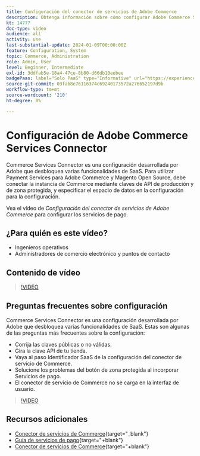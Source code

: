 ```yaml
---
title: Configuración del conector de servicios de Adobe Commerce
description: Obtenga información sobre cómo configurar Adobe Commerce Services Connector para utilizarlo con productos SaaS de Commerce y cómo resolver problemas comunes.
kt: 14777
doc-type: video
audience: all
activity: use
last-substantial-update: 2024-01-09T00:00:00Z
feature: Configuration, System
topic: Commerce, Administration
role: Admin, User
level: Beginner, Intermediate
exl-id: 3ddfab5e-18a4-47ce-8b80-d66db10eebee
badgePaas: label="Solo PaaS" type="Informative" url="https://experienceleague.adobe.com/es/docs/commerce/user-guides/product-solutions" tooltip="Se aplica solo a proyectos de Adobe Commerce en la nube (infraestructura PaaS administrada por Adobe) y a proyectos locales."
source-git-commit: 03fab8e76116374c69240173572a276652197d9b
workflow-type: tm+mt
source-wordcount: '210'
ht-degree: 0%

---
```


# Configuración de Adobe Commerce Services Connector

Commerce Services Connector es una configuración desarrollada por Adobe que desbloquea varias funcionalidades de SaaS. Para utilizar Payment Services para Adobe Commerce y Magento Open Source, debe conectar la instancia de Commerce mediante claves de API de producción y de zona protegida, y especificar el espacio de datos en la configuración para la configuración.

Vea el vídeo de _Configuración del conector de servicios de Adobe Commerce_ para configurar los servicios de pago.

## ¿Para quién es este vídeo?

- Ingenieros operativos
- Administradores de comercio electrónico y puntos de contacto

## Contenido de vídeo

>[!VIDEO](https://video.tv.adobe.com/v/3425958?learn=on)

## Preguntas frecuentes sobre configuración

Commerce Services Connector es una configuración desarrollada por Adobe que desbloquea varias funcionalidades de SaaS. Estas son algunas de las preguntas más frecuentes sobre la configuración:

- Corrija las claves públicas o no válidas.
- Gira la clave API de tu tienda.
- Vaya al paso Identificador SaaS de la configuración del conector de servicio de Commerce.
- Solucione los problemas del botón de zona protegida al incorporar Servicios de pago.
- El conector de servicio de Commerce no se carga en la interfaz de usuario.

>[!VIDEO](https://video.tv.adobe.com/v/3425959?learn=on)

## Recursos adicionales

- [Conector de servicios de Commerce](https://experienceleague.adobe.com/docs/commerce-merchant-services/user-guides/integration-services/saas.html?lang=es){target="_blank"}
- [Guía de servicios de pago](https://experienceleague.adobe.com/docs/commerce-merchant-services/payment-services/guide-overview.html?lang=es){target="+blank"}
- [Conector de servicios de Commerce](https://experienceleague.adobe.com/docs/commerce-merchant-services/user-guides/integration-services/saas.html?lang=es){target="+blank"}
